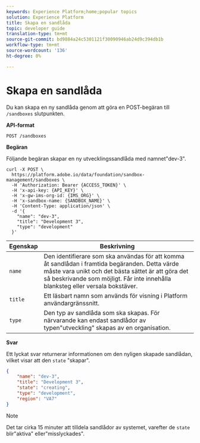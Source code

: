 ```yaml
---
keywords: Experience Platform;home;popular topics
solution: Experience Platform
title: Skapa en sandlåda
topic: developer guide
translation-type: tm+mt
source-git-commit: bd9884a24c5301121f30090946ab24d9c394db1b
workflow-type: tm+mt
source-wordcount: '136'
ht-degree: 0%

---
```



# Skapa en sandlåda

Du kan skapa en ny sandlåda genom att göra en POST-begäran till `/sandboxes` slutpunkten.

**API-format**

```http
POST /sandboxes
```

**Begäran**

Följande begäran skapar en ny utvecklingssandlåda med namnet&quot;dev-3&quot;.

```shell
curl -X POST \
  https://platform.adobe.io/data/foundation/sandbox-management/sandboxes \
  -H 'Authorization: Bearer {ACCESS_TOKEN}' \
  -H 'x-api-key: {API_KEY}' \
  -H 'x-gw-ims-org-id: {IMS_ORG}' \
  -H 'x-sandbox-name: {SANDBOX_NAME}' \
  -H 'Content-Type: application/json' \
  -d '{
    "name": "dev-3",
    "title": "Development 3",
    "type": "development"
  }'
```

| Egenskap | Beskrivning |
| --- | --- |
| `name` | Den identifierare som ska användas för att komma åt sandlådan i framtida begäranden. Detta värde måste vara unikt och det bästa sättet är att göra det så beskrivande som möjligt. Får inte innehålla blanksteg eller versala bokstäver. |
| `title` | Ett läsbart namn som används för visning i Platform användargränssnitt. |
| `type` | Den typ av sandlåda som ska skapas. För närvarande kan endast sandlådor av typen&quot;utveckling&quot; skapas av en organisation. |

**Svar**

Ett lyckat svar returnerar informationen om den nyligen skapade sandlådan, vilket visar att den `state` &quot;skapar&quot;.

```json
{
    "name": "dev-3",
    "title": "Development 3",
    "state": "creating",
    "type": "development",
    "region": "VA7"
}
```

>[!NOTE]
>
>Det tar cirka 15 minuter att tilldela sandlådor av systemet, varefter de `state` blir&quot;aktiva&quot; eller&quot;misslyckades&quot;.
